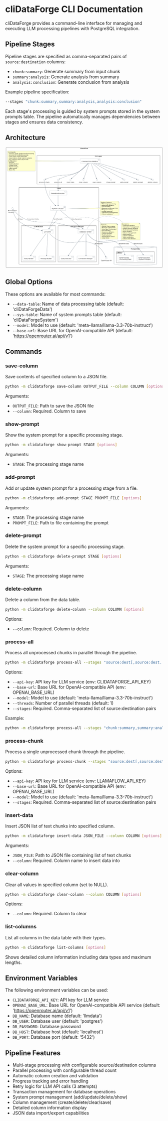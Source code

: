 # cliDataForge CLI Documentation

cliDataForge provides a command-line interface for managing and executing LLM processing pipelines with PostgreSQL integration.


## Pipeline Stages

Pipeline stages are specified as comma-separated pairs of `source:destination` columns:

- `chunk:summary`: Generate summary from input chunk
- `summary:analysis`: Generate analysis from summary
- `analysis:conclusion`: Generate conclusion from analysis

Example pipeline specification:
```bash
--stages "chunk:summary,summary:analysis,analysis:conclusion"
```

Each stage's processing is guided by system prompts stored in the system prompts table.
The pipeline automatically manages dependencies between stages and ensures data consistency.


## Architecture

![cliDataForge Architecture](cliDataForgeArchitecture.png)

## Global Options

These options are available for most commands:

- `--data-table`: Name of data processing table (default: 'cliDataForgeData')
- `--sys-table`: Name of system prompts table (default: 'cliDataForgeSystem')
- `--model`: Model to use (default: 'meta-llama/llama-3.3-70b-instruct')
- `--base-url`: Base URL for OpenAI-compatible API (default: 'https://openrouter.ai/api/v1')

## Commands

### save-column

Save contents of specified column to a JSON file.

```bash
python -m clidataforge save-column OUTPUT_FILE --column COLUMN [options]
```

Arguments:
- `OUTPUT_FILE`: Path to save the JSON file
- `--column`: Required. Column to save

### show-prompt

Show the system prompt for a specific processing stage.

```bash
python -m clidataforge show-prompt STAGE [options]
```

Arguments:
- `STAGE`: The processing stage name

### add-prompt

Add or update system prompt for a processing stage from a file.

```bash
python -m clidataforge add-prompt STAGE PROMPT_FILE [options]
```

Arguments:
- `STAGE`: The processing stage name
- `PROMPT_FILE`: Path to file containing the prompt

### delete-prompt

Delete the system prompt for a specific processing stage.

```bash
python -m clidataforge delete-prompt STAGE [options]
```

Arguments:
- `STAGE`: The processing stage name

### delete-column

Delete a column from the data table.

```bash
python -m clidataforge delete-column --column COLUMN [options]
```

Options:
- `--column`: Required. Column to delete

### process-all

Process all unprocessed chunks in parallel through the pipeline.

```bash
python -m clidataforge process-all --stages "source:dest[,source:dest...]" [options]
```

Options:
- `--api-key`: API key for LLM service (env: CLIDATAFORGE_API_KEY)
- `--base-url`: Base URL for OpenAI-compatible API (env: OPENAI_BASE_URL)
- `--model`: Model to use (default: 'meta-llama/llama-3.3-70b-instruct')
- `--threads`: Number of parallel threads (default: 1)
- `--stages`: Required. Comma-separated list of source:destination pairs

Example:
```bash
python -m clidataforge process-all --stages "chunk:summary,summary:analysis,analysis:conclusion" --threads 4
```

### process-chunk

Process a single unprocessed chunk through the pipeline.

```bash
python -m clidataforge process-chunk --stages "source:dest[,source:dest...]" [options]
```

Options:
- `--api-key`: API key for LLM service (env: LLAMAFLOW_API_KEY)
- `--base-url`: Base URL for OpenAI-compatible API (env: OPENAI_BASE_URL)
- `--model`: Model to use (default: 'meta-llama/llama-3.3-70b-instruct')
- `--stages`: Required. Comma-separated list of source:destination pairs

### insert-data

Insert JSON list of text chunks into specified column.

```bash
python -m clidataforge insert-data JSON_FILE --column COLUMN [options]
```

Arguments:
- `JSON_FILE`: Path to JSON file containing list of text chunks
- `--column`: Required. Column name to insert data into

### clear-column

Clear all values in specified column (set to NULL).

```bash
python -m clidataforge clear-column --column COLUMN [options]
```

Options:
- `--column`: Required. Column to clear

### list-columns

List all columns in the data table with their types.

```bash
python -m clidataforge list-columns [options]
```

Shows detailed column information including data types and maximum lengths.

## Environment Variables

The following environment variables can be used:

- `CLIDATAFORGE_API_KEY`: API key for LLM service
- `OPENAI_BASE_URL`: Base URL for OpenAI-compatible API service (default: 'https://openrouter.ai/api/v1')
- `DB_NAME`: Database name (default: 'llmdata')
- `DB_USER`: Database user (default: 'postgres')
- `DB_PASSWORD`: Database password
- `DB_HOST`: Database host (default: 'localhost')
- `DB_PORT`: Database port (default: '5432')

## Pipeline Features

- Multi-stage processing with configurable source/destination columns
- Parallel processing with configurable thread count
- Automatic column creation and validation
- Progress tracking and error handling
- Retry logic for LLM API calls (3 attempts)
- Transaction management for database operations
- System prompt management (add/update/delete/show)
- Column management (create/delete/clear/save)
- Detailed column information display
- JSON data import/export capabilities
